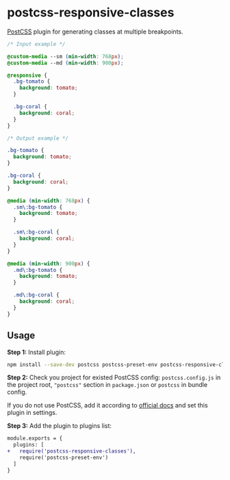 # postcss-responsive-classes

[PostCSS] plugin for generating classes at multiple breakpoints.

[postcss]: https://github.com/postcss/postcss

```css
/* Input example */

@custom-media --sm (min-width: 768px);
@custom-media --md (min-width: 900px);

@responsive {
  .bg-tomato {
    background: tomato;
  }

  .bg-coral {
    background: coral;
  }
}
```

```css
/* Output example */

.bg-tomato {
  background: tomato;
}

.bg-coral {
  background: coral;
}

@media (min-width: 768px) {
  .sm\:bg-tomato {
    background: tomato;
  }

  .sm\:bg-coral {
    background: coral;
  }
}

@media (min-width: 900px) {
  .md\:bg-tomato {
    background: tomato;
  }

  .md\:bg-coral {
    background: coral;
  }
}
```

## Usage

**Step 1:** Install plugin:

```sh
npm install --save-dev postcss postcss-preset-env postcss-responsive-classes
```

**Step 2:** Check you project for existed PostCSS config: `postcss.config.js`
in the project root, `"postcss"` section in `package.json`
or `postcss` in bundle config.

If you do not use PostCSS, add it according to [official docs]
and set this plugin in settings.

**Step 3:** Add the plugin to plugins list:

```diff
module.exports = {
  plugins: [
+   require('postcss-responsive-classes'),
    require('postcss-preset-env')
  ]
}
```

[official docs]: https://github.com/postcss/postcss#usage
